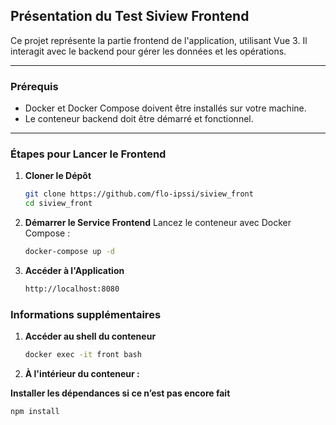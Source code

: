 ## **Présentation du Test Siview Frontend**
Ce projet représente la partie frontend de l'application, utilisant Vue 3. Il interagit avec le backend pour gérer les données et les opérations.

---

### **Prérequis**
- Docker et Docker Compose doivent être installés sur votre machine.
- Le conteneur backend doit être démarré et fonctionnel.

---

### **Étapes pour Lancer le Frontend**

1. **Cloner le Dépôt**
   ```bash
   git clone https://github.com/flo-ipssi/siview_front
   cd siview_front

2. **Démarrer le Service Frontend** Lancez le conteneur avec Docker Compose :
   ```bash
   docker-compose up -d


3. **Accéder à l'Application**
   ```bash
   http://localhost:8080


### **Informations supplémentaires**

1. **Accéder au shell du conteneur**
   ```bash
   docker exec -it front bash

2. **À l'intérieur du conteneur :**

**Installer les dépendances si ce n’est pas encore fait**
   ```bash
   npm install

